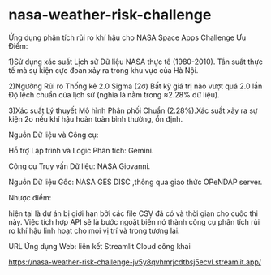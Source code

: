 # nasa-weather-risk-challenge
Ứng dụng phân tích rủi ro khí hậu cho NASA Space Apps Challenge
Ưu Điểm:

1)Sử dụng xác suất Lịch sử	Dữ liệu NASA thực tế (1980-2010).	Tần suất thực tế mà sự kiện cực đoan xảy ra trong khu vực của Hà Nội.

2)Ngưỡng Rủi ro	Thống kê 2.0 Sigma (2σ)	Bất kỳ giá trị nào vượt quá 2.0 lần Độ lệch chuẩn của lịch sử (nghĩa là nằm trong  ≈2.28% dữ liệu).

3)Xác suất Lý thuyết	Mô hình Phân phối Chuẩn (2.28%).Xác suất xảy ra sự kiện 2σ nếu khí hậu hoàn toàn bình thường, ổn định.

Nguồn Dữ liệu và Công cụ:

Hỗ trợ Lập trình và Logic Phân tích: Gemini.

Công cụ Truy vấn Dữ liệu: NASA Giovanni.

Nguồn Dữ liệu Gốc: NASA GES DISC ,thông qua giao thức OPeNDAP server.

Nhược điểm:

hiện tại là dự án bị giới hạn bởi các file CSV đã có và thời gian cho cuộc thi này. Việc tích hợp API sẽ là bước ngoặt biến nó thành công cụ phân tích rủi ro khí hậu linh hoạt cho mọi vị trí và trong tương lai.

URL Ứng dụng Web: liên kết Streamlit Cloud công khai

https://nasa-weather-risk-challenge-jv5y8qvhmrjcdtbsj5ecvl.streamlit.app/
